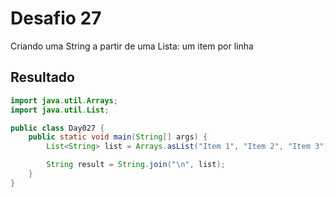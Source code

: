 # Desafio 27

Criando uma String a partir de uma Lista: um item por linha

## Resultado

```java
import java.util.Arrays;
import java.util.List;

public class Day027 {
    public static void main(String[] args) {
        List<String> list = Arrays.asList("Item 1", "Item 2", "Item 3", "Item 4");

        String result = String.join("\n", list);
    }
}
```